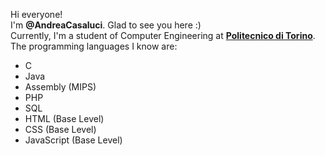 Hi everyone!  
 I'm **@AndreaCasaluci**. Glad to see you here :)  
 Currently, I'm a student of Computer Engineering at **[Politecnico di Torino](https://www.polito.it/)**.  
 The programming languages I know are:  
 - C
 - Java
 - Assembly (MIPS)
 - PHP
 - SQL
 - HTML (Base Level)
 - CSS (Base Level)
 - JavaScript (Base Level)
  
 

